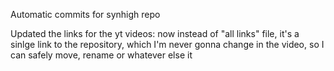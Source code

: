 Automatic commits for synhigh repo

Updated the links for the yt videos: now instead of "all links" file, it's a sinlge link to the repository, which I'm never gonna change in the video, so I can safely move, rename or whatever else it